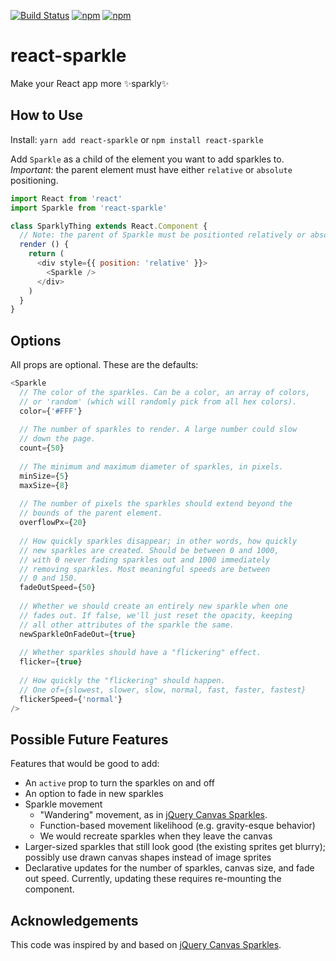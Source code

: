 [![Build Status](https://travis-ci.org/kmjennison/react-sparkle.svg?branch=master)](https://travis-ci.org/kmjennison/react-sparkle)
[![npm](https://img.shields.io/npm/v/react-sparkle.svg)](https://www.npmjs.com/package/react-sparkle)
[![npm](https://img.shields.io/npm/dt/react-sparkle.svg)](https://www.npmjs.com/package/react-sparkle)


# react-sparkle
Make your React app more :sparkles:sparkly:sparkles:

## How to Use

Install: `yarn add react-sparkle` or `npm install react-sparkle`

Add `Sparkle` as a child of the element you want to add sparkles to. _Important:_ the parent element must have either `relative` or `absolute` positioning.

```js
import React from 'react'
import Sparkle from 'react-sparkle'

class SparklyThing extends React.Component {
  // Note: the parent of Sparkle must be positionted relatively or absolutely
  render () {
    return (
      <div style={{ position: 'relative' }}>
        <Sparkle />
      </div>
    )
  }
}
```

## Options

All props are optional. These are the defaults:

```js
<Sparkle
  // The color of the sparkles. Can be a color, an array of colors,
  // or 'random' (which will randomly pick from all hex colors).
  color={'#FFF'}
  
  // The number of sparkles to render. A large number could slow
  // down the page.
  count={50}
  
  // The minimum and maximum diameter of sparkles, in pixels.
  minSize={5}
  maxSize={8}
  
  // The number of pixels the sparkles should extend beyond the
  // bounds of the parent element.
  overflowPx={20}
  
  // How quickly sparkles disappear; in other words, how quickly
  // new sparkles are created. Should be between 0 and 1000,
  // with 0 never fading sparkles out and 1000 immediately
  // removing sparkles. Most meaningful speeds are between
  // 0 and 150.
  fadeOutSpeed={50}
  
  // Whether we should create an entirely new sparkle when one
  // fades out. If false, we'll just reset the opacity, keeping
  // all other attributes of the sparkle the same.
  newSparkleOnFadeOut={true}
  
  // Whether sparkles should have a "flickering" effect.
  flicker={true}
  
  // How quickly the "flickering" should happen.
  // One of={slowest, slower, slow, normal, fast, faster, fastest}
  flickerSpeed={'normal'}
/>
```

## Possible Future Features
Features that would be good to add:
* An `active` prop to turn the sparkles on and off
* An option to fade in new sparkles
* Sparkle movement
   * "Wandering" movement, as in [jQuery Canvas Sparkles](https://github.com/simeydotme/jQuery-canvas-sparkles).
   * Function-based movement likelihood (e.g. gravity-esque behavior)
   * We would recreate sparkles when they leave the canvas
* Larger-sized sparkles that still look good (the existing sprites get blurry); possibly use drawn canvas shapes instead of image sprites
* Declarative updates for the number of sparkles, canvas size, and fade out speed. Currently, updating these requires re-mounting the component.

## Acknowledgements
This code was inspired by and based on [jQuery Canvas Sparkles](https://github.com/simeydotme/jQuery-canvas-sparkles).
